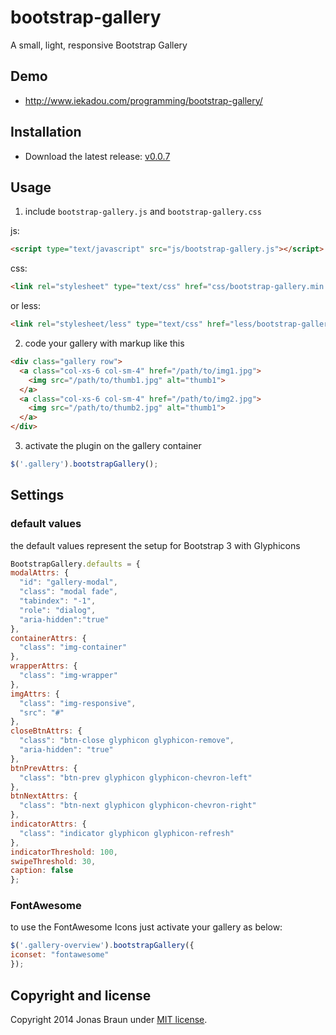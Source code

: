 bootstrap-gallery
=================

A small, light, responsive Bootstrap Gallery

## Demo

* http://www.iekadou.com/programming/bootstrap-gallery/

## Installation

* Download the latest release: [v0.0.7](https://github.com/iekadou/bootstrap-gallery/archive/0.0.7.zip)

## Usage

1. include `bootstrap-gallery.js` and `bootstrap-gallery.css`
  
  js:
  ```html
<script type="text/javascript" src="js/bootstrap-gallery.js"></script>
  ```
  css:
  ```html
<link rel="stylesheet" type="text/css" href="css/bootstrap-gallery.min.css">
  ```
  or less:
  ```html
<link rel="stylesheet/less" type="text/css" href="less/bootstrap-gallery.less">
  ```

2. code your gallery with markup like this

  ```html
  <div class="gallery row">
    <a class="col-xs-6 col-sm-4" href="/path/to/img1.jpg">
      <img src="/path/to/thumb1.jpg" alt="thumb1">
    </a>
    <a class="col-xs-6 col-sm-4" href="/path/to/img2.jpg">
      <img src="/path/to/thumb2.jpg" alt="thumb1">
    </a>
  </div>
  ```

3. activate the plugin on the gallery container
  
  ```javascript
$('.gallery').bootstrapGallery();
  ```

## Settings

### default values

the default values represent the setup for Bootstrap 3 with Glyphicons

  ```javascript
BootstrapGallery.defaults = {
  modalAttrs: {
    "id": "gallery-modal",
  	"class": "modal fade",
  	"tabindex": "-1",
  	"role": "dialog",
  	"aria-hidden":"true"
  },
  containerAttrs: {
    "class": "img-container"
  },
  wrapperAttrs: {
    "class": "img-wrapper"
  },
  imgAttrs: {
    "class": "img-responsive",
    "src": "#"
  },
  closeBtnAttrs: {
    "class": "btn-close glyphicon glyphicon-remove",
    "aria-hidden": "true"
  },
  btnPrevAttrs: {
    "class": "btn-prev glyphicon glyphicon-chevron-left"
  },
  btnNextAttrs: {
    "class": "btn-next glyphicon glyphicon-chevron-right"
  },
  indicatorAttrs: {
    "class": "indicator glyphicon glyphicon-refresh"
  },
  indicatorThreshold: 100,
  swipeThreshold: 30,
  caption: false
};
  ```
  
### FontAwesome

  to use the FontAwesome Icons just activate your gallery as below:

  ```javascript
$('.gallery-overview').bootstrapGallery({
  iconset: "fontawesome"
});
  ```

## Copyright and license

Copyright 2014 Jonas Braun under [MIT license](https://github.com/iekadou/bootstrap-gallery/blob/master/LICENSE).
